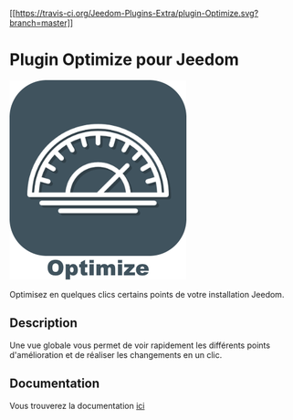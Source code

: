 [[https://travis-ci.org/Jeedom-Plugins-Extra/plugin-Optimize.svg?branch=master]]

# Plugin Optimize pour Jeedom

<img src="docs/images/Optimize_icon.png" />

Optimisez en quelques clics certains points de votre installation Jeedom. 

## Description

Une vue globale vous permet de voir rapidement les différents points d'amélioration et de réaliser les changements en un clic.

## Documentation

Vous trouverez la documentation [ici](https://github.com/Jeedom-Plugins-Extra/plugin-Optimize/blob/master/docs/fr_FR/index.md)

